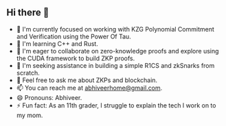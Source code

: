 ## Hi there 👋

<!--
**AV2884/av2884** is a ✨ _special_ ✨ repository because its `README.md` (this file) appears on your GitHub profile.

Here are some ideas to get you started: -->

- 🔭 I'm currently focused on working with KZG Polynomial Commitment and Verification using the Power Of Tau.
- 🌱 I'm learning C++ and Rust.
- 👯 I'm eager to collaborate on zero-knowledge proofs and explore using the CUDA framework to build ZKP proofs.
- 🤔 I'm seeking assistance in building a simple R1CS and zkSnarks from scratch.
- 💬 Feel free to ask me about ZKPs and blockchain.
- 📫 You can reach me at abhiveerhome@gmail.com.
- 😄 Pronouns: Abhiveer.
- ⚡ Fun fact: As an 11th grader, I struggle to explain the tech I work on to my mom.

